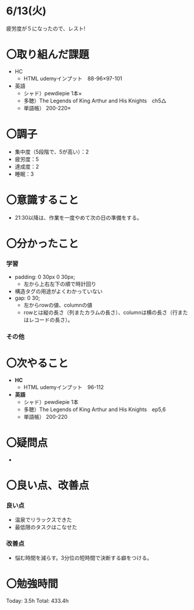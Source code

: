 # 6/13(火)

疲労度が５になったので、レスト!

# 〇取り組んだ課題

- HC
    - HTML udemyインプット　88-96×97-101
- 英語
    - シャド）pewdiepie 1本×
    - 多聴）The Legends of King Arthur and His Knights　ch5△
    - 単語帳） 200-220×

# 〇調子

- 集中度（5段階で、5が高い）：2
- 疲労度：5
- 達成度：2
- 睡眠：3

# 〇意識すること

- 21:30以降は、作業を一度やめて次の日の準備をする。

# 〇分かったこと

### 学習

- padding: 0 30px 0 30px;
    - 左から上右左下の順で時計回り
- 構造タグの用途がよくわかっていない
- gap: 0 30;
    - 左からrowの値、columnの値
    - rowとは縦の長さ（列またカラムの長さ）、columnは横の長さ（行またはレコードの長さ）。

### その他

# 〇次やること

- **HC**
    - HTML udemyインプット　96-112
- **英語**
    - シャド）pewdiepie 1本
    - 多聴）The Legends of King Arthur and His Knights　ep5,6
    - 単語帳） 200-220

# 〇疑問点

- 

# 〇良い点、改善点

### 良い点

- 温泉でリラックスできた
- 最低限のタスクはこなせた

### 改善点

- 悩む時間を減らす。3分位の短時間で決断する癖をつける。

# 〇勉強時間

Today: 3.5h Total: 433.4h
